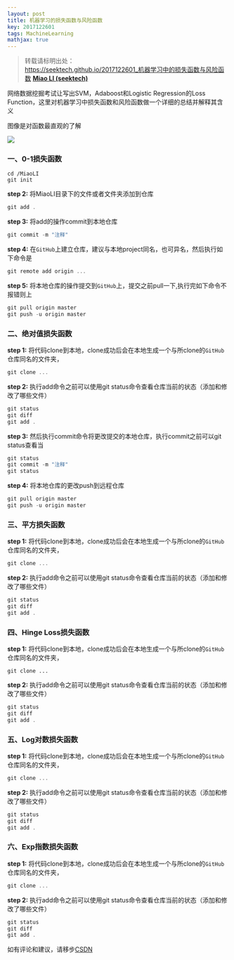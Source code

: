 ```yaml
---
layout: post
title: 机器学习的损失函数与风险函数
key: 2017122601
tags: MachineLearning
mathjax: true
---
```


>转载请标明出处：  
>https://seektech.github.io/2017122601_机器学习中的损失函数与风险函数 [**Miao LI (seektech)**](https://seektech.github.io/2017122601_机器学习中的损失函数与风险函数)

网络数据挖掘考试让写出SVM，Adaboost和Logistic Regression的Loss Function，这里对机器学习中损失函数和风险函数做一个详细的总结并解释其含义

图像是对函数最直观的了解

![](https://ws4.sinaimg.cn/large/006tNc79ly1fmuff77n66j30cm0cmmyk.jpg)

### [](#header-1)一、0-1损失函数

```shell
cd /MiaoLI
git init
```
**step 2:** 将MiaoLI目录下的文件或者文件夹添加到仓库

```js
git add .
```

**step 3:** 将add的操作commit到本地仓库

```js
git commit -m "注释"
```

**step 4:** 在`GitHub`上建立仓库，建议与本地project同名，也可异名，然后执行如下命令是

```js
git remote add origin ...
```
**step 5:** 将本地仓库的操作提交到`GitHub`上，提交之前pull一下,执行完如下命令不报错则上

```js
git pull origin master
git push -u origin master
```


### [](#header-2)二、绝对值损失函数

**step 1:** 将代码clone到本地，clone成功后会在本地生成一个与所clone的`GitHub`仓库同名的文件夹，

```js
git clone ...
```

**step 2:** 执行add命令之前可以使用git status命令查看仓库当前的状态（添加和修改了哪些文件）

```js
git status
git diff
git add .
```

**step 3:** 然后执行commit命令将更改提交的本地仓库，执行commit之前可以git status查看当

```js
git status
git commit -m "注释"
git status
```

**step 4:** 将本地仓库的更改push到远程仓库

```js
git pull origin master
git push -u origin master
```
### [](#header-3)三、平方损失函数

**step 1:** 将代码clone到本地，clone成功后会在本地生成一个与所clone的`GitHub`仓库同名的文件夹，

```js
git clone ...
```

**step 2:** 执行add命令之前可以使用git status命令查看仓库当前的状态（添加和修改了哪些文件）

```js
git status
git diff
git add .
```
### [](#header-4)四、Hinge Loss损失函数

**step 1:** 将代码clone到本地，clone成功后会在本地生成一个与所clone的`GitHub`仓库同名的文件夹，

```shell
git clone ...
```

**step 2:** 执行add命令之前可以使用git status命令查看仓库当前的状态（添加和修改了哪些文件）

```js
git status
git diff
git add .
```
### [](#header-5)五、Log对数损失函数

**step 1:** 将代码clone到本地，clone成功后会在本地生成一个与所clone的`GitHub`仓库同名的文件夹，

```js
git clone ...
```

**step 2:** 执行add命令之前可以使用git status命令查看仓库当前的状态（添加和修改了哪些文件）

```js
git status
git diff
git add .
```
### [](#header-6)六、Exp指数损失函数

**step 1:** 将代码clone到本地，clone成功后会在本地生成一个与所clone的`GitHub`仓库同名的文件夹，

```js
git clone ...
```

**step 2:** 执行add命令之前可以使用git status命令查看仓库当前的状态（添加和修改了哪些文件）

```js
git status
git diff
git add .
```
如有评论和建议，请移步[CSDN](http://blog.csdn.net/u013413471/article/details/78762238)  
